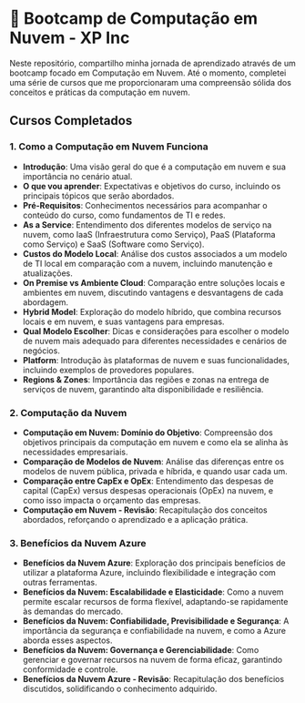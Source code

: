# 🚀 Bootcamp de Computação em Nuvem - XP Inc

Neste repositório, compartilho minha jornada de aprendizado através de um bootcamp focado em Computação em Nuvem. Até o momento, completei uma série de cursos que me proporcionaram uma compreensão sólida dos conceitos e práticas da computação em nuvem.

## Cursos Completados

### 1. Como a Computação em Nuvem Funciona

- **Introdução**: Uma visão geral do que é a computação em nuvem e sua importância no cenário atual.
- **O que vou aprender**: Expectativas e objetivos do curso, incluindo os principais tópicos que serão abordados.
- **Pré-Requisitos**: Conhecimentos necessários para acompanhar o conteúdo do curso, como fundamentos de TI e redes.
- **As a Service**: Entendimento dos diferentes modelos de serviço na nuvem, como IaaS (Infraestrutura como Serviço), PaaS (Plataforma como Serviço) e SaaS (Software como Serviço).
- **Custos do Modelo Local**: Análise dos custos associados a um modelo de TI local em comparação com a nuvem, incluindo manutenção e atualizações.
- **On Premise vs Ambiente Cloud**: Comparação entre soluções locais e ambientes em nuvem, discutindo vantagens e desvantagens de cada abordagem.
- **Hybrid Model**: Exploração do modelo híbrido, que combina recursos locais e em nuvem, e suas vantagens para empresas.
- **Qual Modelo Escolher**: Dicas e considerações para escolher o modelo de nuvem mais adequado para diferentes necessidades e cenários de negócios.
- **Platform**: Introdução às plataformas de nuvem e suas funcionalidades, incluindo exemplos de provedores populares.
- **Regions & Zones**: Importância das regiões e zonas na entrega de serviços de nuvem, garantindo alta disponibilidade e resiliência.

### 2. Computação da Nuvem

- **Computação em Nuvem: Domínio do Objetivo**: Compreensão dos objetivos principais da computação em nuvem e como ela se alinha às necessidades empresariais.
- **Comparação de Modelos de Nuvem**: Análise das diferenças entre os modelos de nuvem pública, privada e híbrida, e quando usar cada um.
- **Comparação entre CapEx e OpEx**: Entendimento das despesas de capital (CapEx) versus despesas operacionais (OpEx) na nuvem, e como isso impacta o orçamento das empresas.
- **Computação em Nuvem - Revisão**: Recapitulação dos conceitos abordados, reforçando o aprendizado e a aplicação prática.

### 3. Benefícios da Nuvem Azure

- **Benefícios da Nuvem Azure**: Exploração dos principais benefícios de utilizar a plataforma Azure, incluindo flexibilidade e integração com outras ferramentas.
- **Benefícios da Nuvem: Escalabilidade e Elasticidade**: Como a nuvem permite escalar recursos de forma flexível, adaptando-se rapidamente às demandas do mercado.
- **Benefícios da Nuvem: Confiabilidade, Previsibilidade e Segurança**: A importância da segurança e confiabilidade na nuvem, e como a Azure aborda esses aspectos.
- **Benefícios da Nuvem: Governança e Gerenciabilidade**: Como gerenciar e governar recursos na nuvem de forma eficaz, garantindo conformidade e controle.
- **Benefícios da Nuvem Azure - Revisão**: Recapitulação dos benefícios discutidos, solidificando o conhecimento adquirido.
